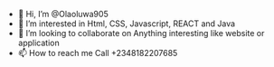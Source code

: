 - 👋 Hi, I’m @Olaoluwa905
- 👀 I’m interested in Html, CSS, Javascript, REACT and Java
- 💞️ I’m looking to collaborate on Anything interesting like website or application 
- 📫 How to reach me Call +2348182207685

<!---
Olaoluwa905/Olaoluwa905 is a ✨ special ✨ repository because its `README.md` (this file) appears on your GitHub profile.
You can click the Preview link to take a look at your changes.
--->
